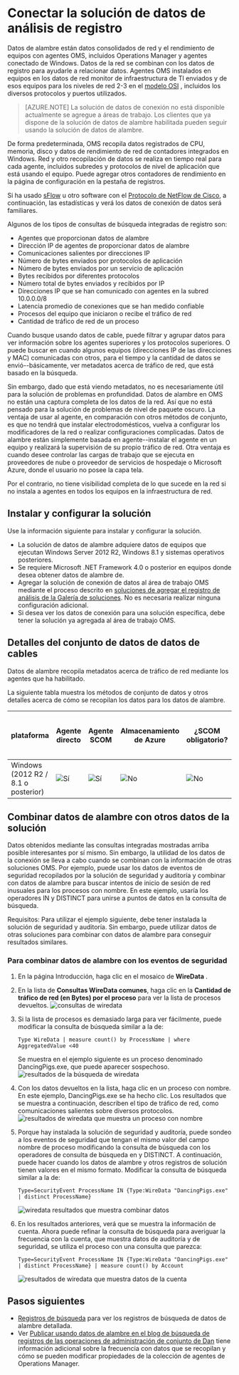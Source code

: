<properties
    pageTitle="Conectar la solución de datos de análisis de registro | Microsoft Azure"
    description="Datos de alambre están datos consolidados de red y el rendimiento de equipos con agentes OMS, incluidos Operations Manager y agentes conectado de Windows. Datos de la red se combinan con los datos de registro para ayudarle a relacionar datos."
    services="log-analytics"
    documentationCenter=""
    authors="bandersmsft"
    manager="jwhit"
    editor=""/>

<tags
    ms.service="log-analytics"
    ms.workload="na"
    ms.tgt_pltfrm="na"
    ms.devlang="na"
    ms.topic="article"
    ms.date="08/11/2016"
    ms.author="banders"/>

# <a name="wire-data-solution-in-log-analytics"></a>Conectar la solución de datos de análisis de registro

Datos de alambre están datos consolidados de red y el rendimiento de equipos con agentes OMS, incluidos Operations Manager y agentes conectado de Windows. Datos de la red se combinan con los datos de registro para ayudarle a relacionar datos. Agentes OMS instalados en equipos en los datos de red monitor de infraestructura de TI enviados y de esos equipos para los niveles de red 2-3 en el [modelo OSI](https://en.wikipedia.org/wiki/OSI_model) , incluidos los diversos protocolos y puertos utilizados.

>[AZURE.NOTE] La solución de datos de conexión no está disponible actualmente se agregue a áreas de trabajo. Los clientes que ya dispone de la solución de datos de alambre habilitada pueden seguir usando la solución de datos de alambre.

De forma predeterminada, OMS recopila datos registrados de CPU, memoria, disco y datos de rendimiento de red de contadores integrados en Windows. Red y otro recopilación de datos se realiza en tiempo real para cada agente, incluidos subredes y protocolos de nivel de aplicación que está usando el equipo. Puede agregar otros contadores de rendimiento en la página de configuración en la pestaña de registros.

Si ha usado [sFlow](http://www.sflow.org/) u otro software con el [Protocolo de NetFlow de Cisco](http://www.cisco.com/c/en/us/products/collateral/ios-nx-os-software/ios-netflow/prod_white_paper0900aecd80406232.html), a continuación, las estadísticas y verá los datos de conexión de datos será familiares.

Algunos de los tipos de consultas de búsqueda integradas de registro son:

- Agentes que proporcionan datos de alambre
- Dirección IP de agentes de proporcionar datos de alambre
- Comunicaciones salientes por direcciones IP
- Número de bytes enviados por protocolos de aplicación
- Número de bytes enviados por un servicio de aplicación
- Bytes recibidos por diferentes protocolos
- Número total de bytes enviados y recibidos por IP
- Direcciones IP que se han comunicado con agentes en la subred 10.0.0.0/8
- Latencia promedio de conexiones que se han medido confiable
- Procesos del equipo que iniciaron o recibe el tráfico de red
- Cantidad de tráfico de red de un proceso

Cuando busque usando datos de cable, puede filtrar y agrupar datos para ver información sobre los agentes superiores y los protocolos superiores. O puede buscar en cuando algunos equipos (direcciones IP de las direcciones y MAC) comunicadas con otros, para el tiempo y la cantidad de datos se envió--básicamente, ver metadatos acerca de tráfico de red, que está basado en la búsqueda.

Sin embargo, dado que está viendo metadatos, no es necesariamente útil para la solución de problemas en profundidad. Datos de alambre en OMS no están una captura completa de los datos de la red. Así que no está pensado para la solución de problemas de nivel de paquete oscuro.
La ventaja de usar al agente, en comparación con otros métodos de conjunto, es que no tendrá que instalar electrodomésticos, vuelva a configurar los modificadores de la red o realizar configuraciones complicadas. Datos de alambre están simplemente basada en agente--instalar el agente en un equipo y realizará la supervisión de su propio tráfico de red. Otra ventaja es cuando desee controlar las cargas de trabajo que se ejecuta en proveedores de nube o proveedor de servicios de hospedaje o Microsoft Azure, donde el usuario no posee la capa tela.

Por el contrario, no tiene visibilidad completa de lo que sucede en la red si no instala a agentes en todos los equipos en la infraestructura de red.

## <a name="installing-and-configuring-the-solution"></a>Instalar y configurar la solución
Use la información siguiente para instalar y configurar la solución.

- La solución de datos de alambre adquiere datos de equipos que ejecutan Windows Server 2012 R2, Windows 8.1 y sistemas operativos posteriores.
- Se requiere Microsoft .NET Framework 4.0 o posterior en equipos donde desea obtener datos de alambre de.
- Agregar la solución de conexión de datos al área de trabajo OMS mediante el proceso descrito en [soluciones de agregar el registro de análisis de la Galería de soluciones](log-analytics-add-solutions.md).  No es necesaria realizar ninguna configuración adicional.
- Si desea ver los datos de conexión para una solución específica, debe tener la solución ya agregada al área de trabajo OMS.

## <a name="wire-data-data-collection-details"></a>Detalles del conjunto de datos de datos de cables

Datos de alambre recopila metadatos acerca de tráfico de red mediante los agentes que ha habilitado.

La siguiente tabla muestra los métodos de conjunto de datos y otros detalles acerca de cómo se recopilan los datos para los datos de alambre.


| plataforma | Agente directo | Agente SCOM | Almacenamiento de Azure | ¿SCOM obligatorio? | Datos de agente SCOM enviadas por grupo de administración | frecuencia de la colección |
|---|---|---|---|---|---|---|
|Windows (2012 R2 / 8.1 o posterior)|![Sí](./media/log-analytics-wire-data/oms-bullet-green.png)|![Sí](./media/log-analytics-wire-data/oms-bullet-green.png)|![No](./media/log-analytics-wire-data/oms-bullet-red.png)|            ![No](./media/log-analytics-wire-data/oms-bullet-red.png)|![No](./media/log-analytics-wire-data/oms-bullet-red.png)| cada minuto|


## <a name="combining-wire-data-with-other-solution-data"></a>Combinar datos de alambre con otros datos de la solución

Datos obtenidos mediante las consultas integradas mostradas arriba posible interesantes por sí mismo. Sin embargo, la utilidad de los datos de la conexión se lleva a cabo cuando se combinan con la información de otras soluciones OMS. Por ejemplo, puede usar los datos de eventos de seguridad recopilados por la solución de seguridad y auditoría y combinar con datos de alambre para buscar intentos de inicio de sesión de red inusuales para los procesos con nombre.  En este ejemplo, usaría los operadores IN y DISTINCT para unirse a puntos de datos en la consulta de búsqueda.

Requisitos: Para utilizar el ejemplo siguiente, debe tener instalada la solución de seguridad y auditoría. Sin embargo, puede utilizar datos de otras soluciones para combinar con datos de alambre para conseguir resultados similares.

### <a name="to-combine-wire-data-with-security-events"></a>Para combinar datos de alambre con los eventos de seguridad

1. En la página Introducción, haga clic en el mosaico de **WireData** .
2. En la lista de **Consultas WireData comunes**, haga clic en la **Cantidad de tráfico de red (en Bytes) por el proceso** para ver la lista de procesos devueltos.
    ![consultas de wiredata](./media/log-analytics-wire-data/oms-wiredata-01.png)
3. Si la lista de procesos es demasiado larga para ver fácilmente, puede modificar la consulta de búsqueda similar a la de:

    ```
    Type WireData | measure count() by ProcessName | where AggregatedValue <40
    ```
    Se muestra en el ejemplo siguiente es un proceso denominado DancingPigs.exe, que puede aparecer sospechoso.
    ![resultados de la búsqueda de wiredata](./media/log-analytics-wire-data/oms-wiredata-02.png)

4. Con los datos devueltos en la lista, haga clic en un proceso con nombre. En este ejemplo, DancingPigs.exe se ha hecho clic. Los resultados que se muestra a continuación, describen el tipo de tráfico de red, como comunicaciones salientes sobre diversos protocolos.
    ![resultados de wiredata que muestra un proceso con nombre](./media/log-analytics-wire-data/oms-wiredata-03.png)

5. Porque hay instalada la solución de seguridad y auditoría, puede sondeo a los eventos de seguridad que tengan el mismo valor del campo nombre de proceso modificando la consulta de búsqueda con los operadores de consulta de búsqueda en y DISTINCT. A continuación, puede hacer cuando los datos de alambre y otros registros de solución tienen valores en el mismo formato. Modificar la consulta de búsqueda similar a la de:

    ```
    Type=SecurityEvent ProcessName IN {Type:WireData "DancingPigs.exe" | distinct ProcessName}
    ```    

    ![wiredata resultados que muestra combinar datos](./media/log-analytics-wire-data/oms-wiredata-04.png)
6. En los resultados anteriores, verá que se muestra la información de cuenta. Ahora puede refinar la consulta de búsqueda para averiguar la frecuencia con la cuenta, que muestra datos de auditoría y de seguridad, se utiliza el proceso con una consulta que parezca:        

    ```
    Type=SecurityEvent ProcessName IN {Type:WireData "DancingPigs.exe" | distinct ProcessName} | measure count() by Account
    ```

    ![resultados de wiredata que muestra datos de la cuenta](./media/log-analytics-wire-data/oms-wiredata-05.png)



## <a name="next-steps"></a>Pasos siguientes

- [Registros de búsqueda](log-analytics-log-searches.md) para ver los registros de búsqueda de datos de alambre detallada.
- Ver [Publicar usando datos de alambre en el blog de búsqueda de registros de las operaciones de administración de conjunto de Dan](http://blogs.msdn.com/b/dmuscett/archive/2015/09/09/using-wire-data-in-operations-management-suite.aspx) tiene información adicional sobre la frecuencia con datos que se recopilan y cómo se pueden modificar propiedades de la colección de agentes de Operations Manager.
